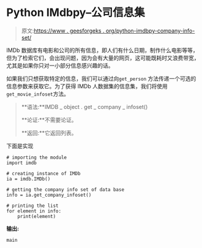 # Python IMdbpy–公司信息集

> 原文:[https://www . geesforgeks . org/python-imdbpy-company-info-set/](https://www.geeksforgeeks.org/python-imdbpy-company-info-set/)

IMDb 数据库有电影和公司的所有信息，即人们有什么日期，制作什么电影等等，但为了检索它们，会出现问题，因为会有大量的网页，这可能既耗时又浪费带宽，尤其是如果你只对一小部分信息感兴趣的话。

如果我们只想获取特定的信息，我们可以通过向`get_person`
方法传递一个可选的信息参数来获取它。为了获得 IMDb 人数据集的信息集，我们将使用`get_movie_infoset`方法。

> **语法:**IMDB _ object . get _ company _ infoset()
> 
> **论证:**不需要论证。
> 
> **返回:**它返回列表。

下面是实现

```
# importing the module
import imdb

# creating instance of IMDb
ia = imdb.IMDb()

# getting the company info set of data base
info = ia.get_company_infoset()

# printing the list 
for element in info:
    print(element)
```

**输出:**

```
main
```